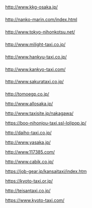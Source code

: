
###
http://www.kkg-osaka.jp/
###
http://nanko-marin.com/index.html
###
http://www.tokyo-nihonkotsu.net/
###
http://www.milight-taxi.co.jp/
###
http://www.hankyu-taxi.co.jp/
###
http://www.kankyo-taxi.com/
###
http://www.sakurataxi.co.jp/
###
http://tomoegp.co.jp/

http://www.allosaka.jp/

http://www.taxisite.jp/nakagawa/

https://boo-nihonjou-taxi.ssl-lolipop.jp/

http://daiho-taxi.co.jp/



http://www.yasaka.jp/

http://www.117385.com/

http://www.cabik.co.jp/

https://job-gear.jp/kansaitaxi/index.htm

https://kyoto-taxi.or.jp/

http://teisantaxi.co.jp/

https://www.kyoto-taxi.com/








